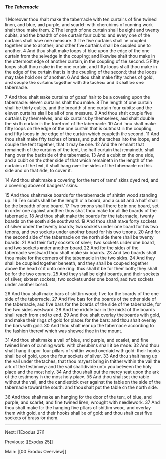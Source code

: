 ##### The Tabernacle

1 Moreover thou shalt make the tabernacle with ten curtains of fine twined linen, and blue, and purple, and scarlet: with cherubims of cunning work shalt thou make them. 2 The length of one curtain shall be eight and twenty cubits, and the breadth of one curtain four cubits: and every one of the curtains shall have one measure. 3 The five curtains shall be coupled together one to another; and other five curtains shall be coupled one to another. 4 And thou shalt make loops of blue upon the edge of the one curtain from the selvedge in the coupling; and likewise shalt thou make in the uttermost edge of another curtain, in the coupling of the second. 5 Fifty loops shalt thou make in the one curtain, and fifty loops shalt thou make in the edge of the curtain that is in the coupling of the second; that the loops may take hold one of another. 6 And thou shalt make fifty taches of gold, and couple the curtains together with the taches: and it shall be one tabernacle.

7 And thou shalt make curtains of goats' hair to be a covering upon the tabernacle: eleven curtains shalt thou make. 8 The length of one curtain shall be thirty cubits, and the breadth of one curtain four cubits: and the eleven curtains shall be all of one measure. 9 And thou shalt couple five curtains by themselves, and six curtains by themselves, and shalt double the sixth curtain in the forefront of the tabernacle. 10 And thou shalt make fifty loops on the edge of the one curtain that is outmost in the coupling, and fifty loops in the edge of the curtain which coupleth the second. 11 And thou shalt make fifty taches of brass, and put the taches into the loops, and couple the tent together, that it may be one. 12 And the remnant that remaineth of the curtains of the tent, the half curtain that remaineth, shall hang over the backside of the tabernacle. 13 And a cubit on the one side, and a cubit on the other side of that which remaineth in the length of the curtains of the tent, it shall hang over the sides of the tabernacle on this side and on that side, to cover it.

14 And thou shalt make a covering for the tent of rams' skins dyed red, and a covering above of badgers' skins.

15 And thou shalt make boards for the tabernacle of shittim wood standing up. 16 Ten cubits shall be the length of a board, and a cubit and a half shall be the breadth of one board. 17 Two tenons shall there be in one board, set in order one against another: thus shalt thou make for all the boards of the tabernacle. 18 And thou shalt make the boards for the tabernacle, twenty boards on the south side southward. 19 And thou shalt make forty sockets of silver under the twenty boards; two sockets under one board for his two tenons, and two sockets under another board for his two tenons. 20 And for the second side of the tabernacle on the north side there shall be twenty boards: 21 And their forty sockets of silver; two sockets under one board, and two sockets under another board. 22 And for the sides of the tabernacle westward thou shalt make six boards. 23 And two boards shalt thou make for the corners of the tabernacle in the two sides. 24 And they shall be coupled together beneath, and they shall be coupled together above the head of it unto one ring: thus shall it be for them both; they shall be for the two corners. 25 And they shall be eight boards, and their sockets of silver, sixteen sockets; two sockets under one board, and two sockets under another board.

26 And thou shalt make bars of shittim wood; five for the boards of the one side of the tabernacle, 27 And five bars for the boards of the other side of the tabernacle, and five bars for the boards of the side of the tabernacle, for the two sides westward. 28 And the middle bar in the midst of the boards shall reach from end to end. 29 And thou shalt overlay the boards with gold, and make their rings of gold for places for the bars: and thou shalt overlay the bars with gold. 30 And thou shalt rear up the tabernacle according to the fashion thereof which was shewed thee in the mount.

31 And thou shalt make a vail of blue, and purple, and scarlet, and fine twined linen of cunning work: with cherubims shall it be made: 32 And thou shalt hang it upon four pillars of shittim wood overlaid with gold: their hooks shall be of gold, upon the four sockets of silver. 33 And thou shalt hang up the vail under the taches, that thou mayest bring in thither within the vail the ark of the testimony: and the vail shall divide unto you between the holy place and the most holy. 34 And thou shalt put the mercy seat upon the ark of the testimony in the most holy place. 35 And thou shalt set the table without the vail, and the candlestick over against the table on the side of the tabernacle toward the south: and thou shalt put the table on the north side.

36 And thou shalt make an hanging for the door of the tent, of blue, and purple, and scarlet, and fine twined linen, wrought with needlework. 37 And thou shalt make for the hanging five pillars of shittim wood, and overlay them with gold, and their hooks shall be of gold: and thou shalt cast five sockets of brass for them.

---
Next: [[Exodus 27]]

Previous: [[Exodus 25]]

Main: [[00 Exodus Overview]]